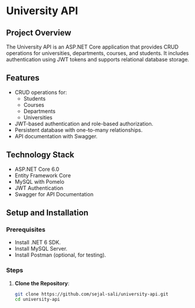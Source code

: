 ﻿# University API

## Project Overview
The University API is an ASP.NET Core application that provides CRUD operations for universities, departments, courses, and students. It includes authentication using JWT tokens and supports relational database storage.

## Features
- CRUD operations for:
  - Students
  - Courses
  - Departments
  - Universities
- JWT-based authentication and role-based authorization.
- Persistent database with one-to-many relationships.
- API documentation with Swagger.

## Technology Stack
- ASP.NET Core 6.0
- Entity Framework Core
- MySQL with Pomelo
- JWT Authentication
- Swagger for API Documentation

## Setup and Installation
### Prerequisites
- Install .NET 6 SDK.
- Install MySQL Server.
- Install Postman (optional, for testing).

### Steps
1. **Clone the Repository**:
   ```bash
   git clone https://github.com/sejal-sali/university-api.git
   cd university-api
